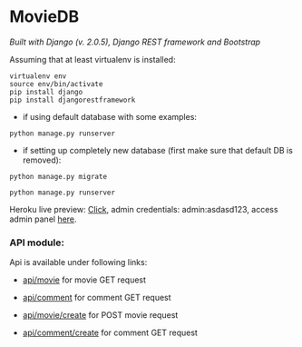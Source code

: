 # MovieDB
*Built with Django (v. 2.0.5), Django REST framework and Bootstrap*



Assuming that at least virtualenv is installed:

```
virtualenv env
source env/bin/activate
pip install django
pip install djangorestframework
```

+ if using default database with some examples:
```
python manage.py runserver
```
+ if setting up completely new database (first make sure that default DB is removed):
```
python manage.py migrate
```
```
python manage.py runserver
```

Heroku live preview: [Click](https://bkozlowski.herokuapp.com/), admin credentials: admin:asdasd123, access admin panel [here](https://bkozlowski.herokuapp.com/admin).

### API module:

Api is available under following links:

+ [api/movie](https://bkozlowski.herokuapp.com/api/movie) for movie GET request

+ [api/comment](https://bkozlowski.herokuapp.com/api/comment) for comment GET request

+ [api/movie/create](https://bkozlowski.herokuapp.com/api/movie) for POST movie request

+ [api/comment/create](https://bkozlowski.herokuapp.com/api/comment) for comment GET request

